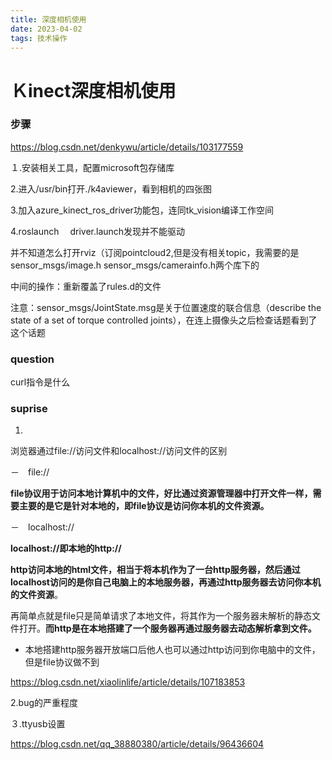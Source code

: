 ```yaml
---
title: 深度相机使用
date: 2023-04-02
tags: 技术操作
---
```


# Ｋinect深度相机使用

### 步骤

https://blog.csdn.net/denkywu/article/details/103177559

１.安装相关工具，配置microsoft包存储库

2.进入/usr/bin打开./k4aviewer，看到相机的四张图

3.加入azure_kinect_ros_driver功能包，连同tk_vision编译工作空间

4.roslaunch 　driver.launch发现并不能驱动

并不知道怎么打开rviz（订阅pointcloud2,但是没有相关topic，我需要的是sensor_msgs/image.h sensor_msgs/camerainfo.h两个库下的

中间的操作：重新覆盖了rules.d的文件





注意：sensor_msgs/JointState.msg是关于位置速度的联合信息（describe the state of a set of torque controlled joints），在连上摄像头之后检查话题看到了这个话题










### question

curl指令是什么





### suprise

1.

浏览器通过file://访问文件和localhost://访问文件的区别

－　file://

**file协议用于访问本地计算机中的文件，好比通过资源管理器中打开文件一样，需要主要的是它是针对本地的，即file协议是访问你本机的文件资源。**

－　localhost://

**localhost://即本地的http://**

**http访问本地的html文件，相当于将本机作为了一台http服务器，然后通过localhost访问的是你自己电脑上的本地服务器，再通过http服务器去访问你本机的文件资源**。

再简单点就是file只是简单请求了本地文件，将其作为一个服务器未解析的静态文件打开。**而http是在本地搭建了一个服务器再通过服务器去动态解析拿到文件。**

- 本地搭建http服务器开放端口后他人也可以通过http访问到你电脑中的文件，但是file协议做不到

https://blog.csdn.net/xiaolinlife/article/details/107183853



2.bug的严重程度





３.ttyusb设置

https://blog.csdn.net/qq_38880380/article/details/96436604